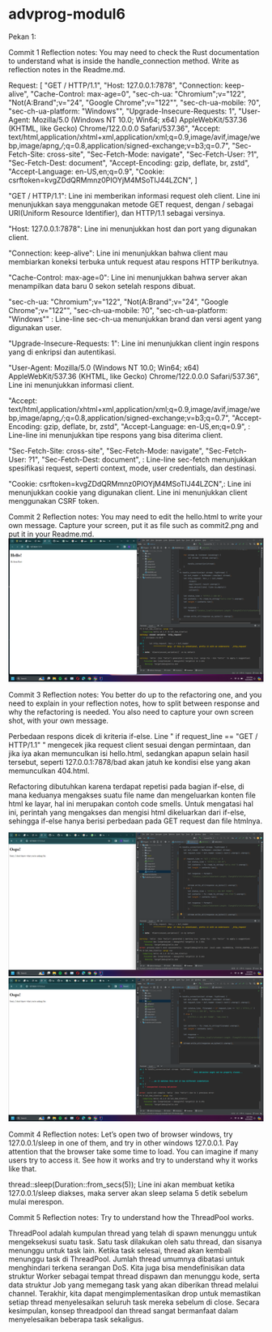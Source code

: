 # advprog-modul6

Pekan 1:

Commit 1 Reflection notes: You may need to check the Rust documentation to understand what is inside the
handle_connection method. Write as reflection notes in the Readme.md.

Request: [
"GET / HTTP/1.1",
"Host: 127.0.0.1:7878",
"Connection: keep-alive",
"Cache-Control: max-age=0",
"sec-ch-ua: \"Chromium\";v=\"122\", \"Not(A:Brand\";v=\"24\", \"Google Chrome\";v=\"122\"",
"sec-ch-ua-mobile: ?0",
"sec-ch-ua-platform: \"Windows\"",
"Upgrade-Insecure-Requests: 1",
"User-Agent: Mozilla/5.0 (Windows NT 10.0; Win64; x64) AppleWebKit/537.36 (KHTML, like Gecko) Chrome/122.0.0.0 Safari/537.36",
"Accept: text/html,application/xhtml+xml,application/xml;q=0.9,image/avif,image/webp,image/apng,*/*;q=0.8,application/signed-exchange;v=b3;q=0.7",
"Sec-Fetch-Site: cross-site",
"Sec-Fetch-Mode: navigate",
"Sec-Fetch-User: ?1",
"Sec-Fetch-Dest: document",
"Accept-Encoding: gzip, deflate, br, zstd",
"Accept-Language: en-US,en;q=0.9",
"Cookie: csrftoken=kvgZDdQRMmnz0PIOYjM4MSoTIJ44LZCN",
]

"GET / HTTP/1.1": Line ini memberikan informasi request oleh client. Line ini menunjukkan saya menggunakan metode GET request,
dengan / sebagai URI(Uniform Resource Identifier), dan HTTP/1.1 sebagai versinya.

"Host: 127.0.0.1:7878": Line ini menunjukkan host dan port yang digunakan client.

"Connection: keep-alive": Line ini menunjukkan bahwa client mau membiarkan koneksi terbuka untuk request atau respons HTTP berikutnya.

"Cache-Control: max-age=0": Line ini menunjukkan bahwa server akan menampilkan data baru 0 sekon setelah respons dibuat.

"sec-ch-ua: \"Chromium\";v=\"122\", \"Not(A:Brand\";v=\"24\", \"Google Chrome\";v=\"122\"",
"sec-ch-ua-mobile: ?0",
"sec-ch-ua-platform: \"Windows\""
: Line-line sec-ch-ua menunjukkan brand dan versi agent yang digunakan user.

"Upgrade-Insecure-Requests: 1": Line ini menunjukkan client ingin respons yang di enkripsi dan autentikasi.

"User-Agent: Mozilla/5.0 (Windows NT 10.0; Win64; x64) AppleWebKit/537.36 (KHTML, like Gecko) Chrome/122.0.0.0 Safari/537.36",
Line ini menunjukkan informasi client.

"Accept: text/html,application/xhtml+xml,application/xml;q=0.9,image/avif,image/webp,image/apng,*/*;q=0.8,application/signed-exchange;v=b3;q=0.7",
"Accept-Encoding: gzip, deflate, br, zstd",
"Accept-Language: en-US,en;q=0.9",
: Line-line ini menunjukkan tipe respons yang bisa diterima client.

"Sec-Fetch-Site: cross-site",
"Sec-Fetch-Mode: navigate",
"Sec-Fetch-User: ?1",
"Sec-Fetch-Dest: document",
: Line-line sec-fetch menunjukkan spesifikasi request, seperti context, mode, user credentials, dan destinasi.

"Cookie: csrftoken=kvgZDdQRMmnz0PIOYjM4MSoTIJ44LZCN",: Line ini menunjukkan cookie yang digunakan client. Line ini menunjukkan client
menggunakan CSRF token.


Commit 2 Reflection notes: You may need to edit the hello.html to write your own message.
Capture your screen, put it as file such as commit2.png and put it in your Readme.md.
<img src="assets/images/commit2.png">


Commit 3 Reflection notes: You better do up to the refactoring one, and you need to explain in your reflection notes, how
to split between response and why the refactoring is needed. You also need to capture your
own screen shot, with your own message. 

Perbedaan respons dicek di kriteria if-else. Line " if request_line == "GET / HTTP/1.1" " mengecek jika request client sesuai
dengan permintaan, dan jika iya akan memunculkan isi hello.html, sedangkan apapun selain hasil tersebut, seperti 127.0.0.1:7878/bad
akan jatuh ke kondisi else yang akan memunculkan 404.html.

Refactoring dibutuhkan karena terdapat repetisi pada bagian if-else, di mana keduanya mengakses suatu file name
dan mengeluarkan konten file html ke layar, hal ini merupakan contoh code smells. Untuk mengatasi hal ini, perintah yang 
mengakses dan mengisi html dikeluarkan dari if-else, sehingga if-else hanya berisi perbedaan pada GET request dan file htmlnya.

<img src="assets/images/commit3.png">
<img src="assets/images/commit3b.png">


Commit 4 Reflection notes: Let’s open two of browser windows, try 127.0.0.1/sleep in one of them, and try in other
windows 127.0.0.1. Pay attention that the browser take some time to load. You can imagine if
many users try to access it. See how it works and try to understand why it works like that. 

thread::sleep(Duration::from_secs(5)); Line ini akan membuat ketika 127.0.0.1/sleep diakses, maka server akan sleep
selama 5 detik sebelum mulai merespon.


Commit 5 Reflection notes: Try to understand how the ThreadPool works. 

ThreadPool adalah kumpulan thread yang telah di spawn  menunggu untuk mengeksekusi suatu task. Satu task dilakukan oleh 
satu thread, dan sisanya menunggu untuk task lain. Ketika task selesai, thread akan kembali menunggu task di ThreadPool.
Jumlah thread umumnya dibatasi untuk menghindari terkena serangan DoS. Kita juga bisa mendefinisikan data struktur Worker 
sebagai tempat thread dispawn dan menunggu kode, serta data struktur Job yang memegang task yang akan diberikan thread melalui
channel. Terakhir, kita dapat mengimplementasikan drop untuk memastikan setiap thread menyelesaikan seluruh task mereka 
sebelum di close. Secara kesimpulan, konsep threadpool dan thread sangat bermanfaat dalam menyelesaikan beberapa task sekaligus.